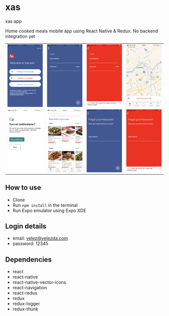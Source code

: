# xas
xas app

Home cooked meals mobile app using React Native & Redux. No backend integration yet


<table>
  <tr>
    <td><img src="./screenshots/welcome.PNG" width="200"></td>
    <td><img src="./screenshots/login.PNG" width="200"></td>
    <td><img src="./screenshots/loginError.PNG" width="200"></td>
    <td><img src="./screenshots/maps.PNG" width="200"></td>
  <tr>
  <tr>
    <td><img src="./screenshots/notifications.PNG" width="200"></td>
    <td><img src="./screenshots/explore.PNG" width="200"></td>
    <td><img src="./screenshots/forgotPassword.PNG" width="200"></td>
    <td><img src="./screenshots/forgotPasswordError.PNG" width="200"></td>
  <tr>
</table>

## How to use
- Clone
- Run `npm install` in the terminal
- Run Expo emulator using Expo XDE

## Login details
- email: velez@velezda.com
- password: 12345

## Dependencies
- react
- react-native
- react-native-vector-icons
- react-navigation
- react-redux
- redux
- redux-logger
- redux-thunk
